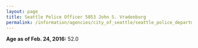 ```yaml
---
layout: page
title: Seattle Police Officer 5853 John S. Vradenburg
permalink: /information/agencies/city_of_seattle/seattle_police_department/copbook/5853/
---
```


**Age as of Feb. 24, 2016:** 52.0
